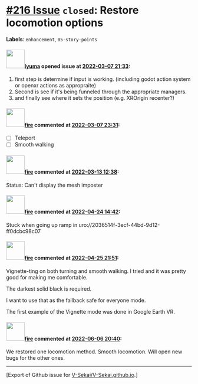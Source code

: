 # [\#216 Issue](https://github.com/V-Sekai/V-Sekai.github.io/issues/216) `closed`: Restore locomotion options
**Labels**: `enhancement`, `05-story-points`


#### <img src="https://avatars.githubusercontent.com/u/39946030?v=4" width="50">[lyuma](https://github.com/lyuma) opened issue at [2022-03-07 21:33](https://github.com/V-Sekai/V-Sekai.github.io/issues/216):

1. first step is determine if input is working. (including godot action system or openxr actions as appropraite)
2. Second is see if it's being funneled through the appropriate managers.
3. and finally see where it sets the position (e.g. XROrigin recenter?)

#### <img src="https://avatars.githubusercontent.com/u/32321?u=c2e06a3d2b49a467aa907e54aa259516440267cc&v=4" width="50">[fire](https://github.com/fire) commented at [2022-03-07 23:31](https://github.com/V-Sekai/V-Sekai.github.io/issues/216#issuecomment-1061249094):

- [ ] Teleport
- [ ] Smooth walking

#### <img src="https://avatars.githubusercontent.com/u/32321?u=c2e06a3d2b49a467aa907e54aa259516440267cc&v=4" width="50">[fire](https://github.com/fire) commented at [2022-03-13 12:38](https://github.com/V-Sekai/V-Sekai.github.io/issues/216#issuecomment-1066092766):

Status: Can't display the mesh imposter

#### <img src="https://avatars.githubusercontent.com/u/32321?u=c2e06a3d2b49a467aa907e54aa259516440267cc&v=4" width="50">[fire](https://github.com/fire) commented at [2022-04-24 14:42](https://github.com/V-Sekai/V-Sekai.github.io/issues/216#issuecomment-1107855324):

Stuck when going up ramp in uro://2036514f-3ecf-44bd-9d12-ff0dcbc98c07

#### <img src="https://avatars.githubusercontent.com/u/32321?u=c2e06a3d2b49a467aa907e54aa259516440267cc&v=4" width="50">[fire](https://github.com/fire) commented at [2022-04-25 21:51](https://github.com/V-Sekai/V-Sekai.github.io/issues/216#issuecomment-1109076405):

Vignette-ting on both turning and smooth walking. I tried and it was pretty good for making me comfortable.

The darkest solid black is required.

I want to use that as the fallback safe for everyone mode.

The first example of the Vignette mode was done in Google Earth VR.

#### <img src="https://avatars.githubusercontent.com/u/32321?u=c2e06a3d2b49a467aa907e54aa259516440267cc&v=4" width="50">[fire](https://github.com/fire) commented at [2022-06-06 20:40](https://github.com/V-Sekai/V-Sekai.github.io/issues/216#issuecomment-1147903612):

We restored one locomotion method. Smooth locomotion. Will open new bugs for the other ones.


-------------------------------------------------------------------------------



[Export of Github issue for [V-Sekai/V-Sekai.github.io](https://github.com/V-Sekai/V-Sekai.github.io).]

